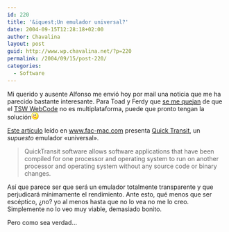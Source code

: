```yaml
---
id: 220
title: '&iquest;Un emulador universal?'
date: 2004-09-15T12:28:18+02:00
author: Chavalina
layout: post
guid: http://www.wp.chavalina.net/?p=220
permalink: /2004/09/15/post-220/
categories:
  - Software
---
```

Mi querido y ausente <span class="alguien">Alfonso</span> me envió hoy por mail una noticia que me ha parecido bastante interesante. Para Toad y Ferdy que <a href="http://www.chavalina.net/comentar.php?idpost=219#comentarios" target="_blank">se me quejan</a> de que el <a href="http://www.chavalina.net/comentar.php?idpost=219" target="_blank">TSW WebCode</a> no es multiplataforma, puede que pronto tengan la solución![emo](/imagenes/emoticonos/guino.gif) 

<a href="http://www.faq-mac.com/mt/archives/009593.php" target="_blank">Este art&iacute;culo</a> le&iacute;do en <a href="http://www.fac-mac.com" target="_blank">www.fac-mac.com</a> presenta <a href="http://www.transitive.com/products.htm" target="_blank">Quick Transit</a>, un _supuesto_ emulador «universal».

> QuickTransit software allows software applications that have been compiled for one processor and operating system to run on another processor and operating system without any source code or binary changes.

As&iacute; que parece ser que será un emulador totalmente transparente y que perjudicará m&iacute;nimamente el rendimiento. Ante esto, qué menos que ser escéptico, &iquest;no? yo al menos hasta que no lo vea no me lo creo. Simplemente no lo veo muy viable, demasiado bonito.

Pero como sea verdad…